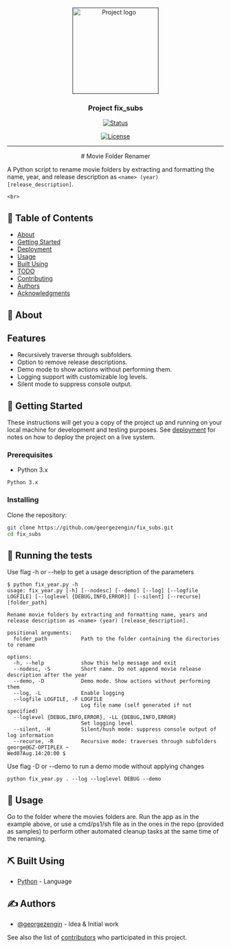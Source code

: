 <p align="center">
  <a href="" rel="noopener">
 <img width=200px height=200px src="https://i.imgur.com/6wj0hh6.jpg" alt="Project logo"></a>
</p>

<h3 align="center">Project fix_subs</h3>

<div align="center">

[![Status](https://img.shields.io/badge/status-active-success.svg)]()

[![License](https://img.shields.io/badge/license-MIT-blue.svg)](/LICENSE)

</div>

---

<p align="center"> # Movie Folder Renamer

A Python script to rename movie folders by extracting and formatting the name, year, and release description as `<name> (year) [release_description]`.

    <br> 
</p>

## 📝 Table of Contents

- [About](#about)
- [Getting Started](#getting_started)
- [Deployment](#deployment)
- [Usage](#usage)
- [Built Using](#built_using)
- [TODO](../TODO.md)
- [Contributing](../CONTRIBUTING.md)
- [Authors](#authors)
- [Acknowledgments](#acknowledgement)

## 🧐 About <a name = "about"></a>

## Features

- Recursively traverse through subfolders.
- Option to remove release descriptions.
- Demo mode to show actions without performing them.
- Logging support with customizable log levels.
- Silent mode to suppress console output.

## 🏁 Getting Started <a name = "getting_started"></a>

These instructions will get you a copy of the project up and running on your local machine for development and testing purposes. See [deployment](#deployment) for notes on how to deploy the project on a live system.

### Prerequisites

- Python 3.x

```
Python 3.x
```

### Installing

Clone the repository:

```bash
git clone https://github.com/georgezengin/fix_subs.git
cd fix_subs
```


## 🔧 Running the tests <a name = "tests"></a>

Use flag -h or --help to get a usage description of the parameters

```
$ python fix_year.py -h
usage: fix_year.py [-h] [--nodesc] [--demo] [--log] [--logfile LOGFILE] [--loglevel {DEBUG,INFO,ERROR}] [--silent] [--recurse] [folder_path]

Rename movie folders by extracting and formatting name, years and release description as <name> (year) [release_description].

positional arguments:
  folder_path           Path to the folder containing the directories to rename

options:
  -h, --help            show this help message and exit
  --nodesc, -S          Short name. Do not append movie release description after the year
  --demo, -D            Demo mode. Show actions without performing them
  --log, -L             Enable logging
  --logfile LOGFILE, -F LOGFILE
                        Log file name (self generated if not specified)
  --loglevel {DEBUG,INFO,ERROR}, -LL {DEBUG,INFO,ERROR}
                        Set logging level
  --silent, -H          Silent/hush mode: suppress console output of log information
  --recurse, -R         Recursive mode: traverses through subfolders
george@GZ-OPTIPLEX ~
Wed07Aug.14:20:00 $

```

Use flag -D or --demo to run a demo mode without applying changes

```
python fix_year.py . --log --loglevel DEBUG --demo
```


## 🎈 Usage <a name="usage"></a>

Go to the folder where the movies folders are.
Run the app as in the example above, or use a cmd/ps1/sh file as in the ones in the repo (provided as samples) to perform other automated cleanup tasks at the same time of the renaming.


## ⛏️ Built Using <a name = "built_using"></a>

- [Python](https://www.python.org/) - Language

## ✍️ Authors <a name = "authors"></a>

- [@georgezengin](https://github.com/georgezengin) - Idea & Initial work

See also the list of [contributors](https://github.com/georgezengin/The-Documentation-Compendium/contributors) who participated in this project.

